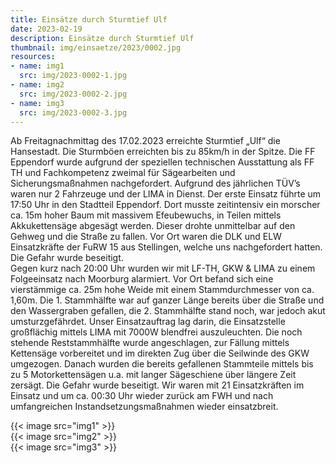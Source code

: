 ```yaml
---
title: Einsätze durch Sturmtief Ulf
date: 2023-02-19
description: Einsätze durch Sturmtief Ulf
thumbnail: img/einsaetze/2023/0002.jpg
resources:
- name: img1
  src: img/2023-0002-1.jpg
- name: img2
  src: img/2023-0002-2.jpg
- name: img3
  src: img/2023-0002-3.jpg
---
```


Ab Freitagnachmittag des 17.02.2023 erreichte Sturmtief „Ulf“ die Hansestadt.  Die Sturmböen erreichten bis zu 85km/h in der Spitze. Die FF Eppendorf wurde aufgrund der speziellen technischen Ausstattung als FF TH und Fachkompetenz zweimal für Sägearbeiten und Sicherungsmaßnahmen nachgefordert. Aufgrund des jährlichen TÜV’s waren nur 2 Fahrzeuge und der LIMA in Dienst.
Der erste Einsatz führte um 17:50 Uhr in den Stadtteil Eppendorf. Dort musste zeitintensiv ein morscher ca. 15m hoher Baum mit massivem Efeubewuchs, in Teilen mittels Akkukettensäge abgesägt werden. Dieser drohte unmittelbar auf den Gehweg und die Straße zu fallen. Vor Ort waren die DLK und ELW Einsatzkräfte der FuRW 15 aus Stellingen, welche uns nachgefordert hatten. Die Gefahr wurde beseitigt.  
Gegen kurz nach 20:00 Uhr wurden wir mit LF-TH, GKW & LIMA zu einem Folgeeinsatz nach Moorburg alarmiert. Vor Ort befand sich eine vierstämmige ca. 25m hohe Weide mit einem Stammdurchmesser von ca. 1,60m. Die 1. Stammhälfte war auf ganzer Länge bereits über die Straße und den Wassergraben gefallen, die 2. Stammhälfte stand noch, war jedoch akut umsturzgefährdet. Unser Einsatzauftrag lag darin, die Einsatzstelle großflächig mittels LIMA mit 7000W blendfrei auszuleuchten. Die noch stehende Reststammhälfte wurde angeschlagen, zur Fällung mittels Kettensäge vorbereitet und im direkten Zug über die Seilwinde des GKW umgezogen. Danach wurden die bereits gefallenen Stammteile mittels bis zu 5 Motorkettensägen u.a. mit langer Sägeschiene über längere Zeit zersägt. Die Gefahr wurde beseitigt. Wir waren mit 21 Einsatzkräften im Einsatz und um ca. 00:30 Uhr wieder zurück am FWH und nach umfangreichen Instandsetzungsmaßnahmen wieder einsatzbreit. 

{{< image src="img1" >}}  
{{< image src="img2" >}}  
{{< image src="img3" >}}  
